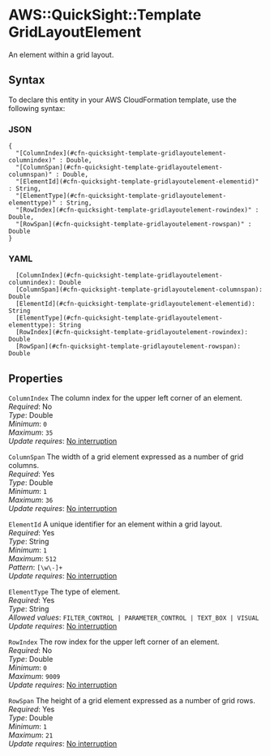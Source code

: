 # AWS::QuickSight::Template GridLayoutElement<a name="aws-properties-quicksight-template-gridlayoutelement"></a>

An element within a grid layout\.

## Syntax<a name="aws-properties-quicksight-template-gridlayoutelement-syntax"></a>

To declare this entity in your AWS CloudFormation template, use the following syntax:

### JSON<a name="aws-properties-quicksight-template-gridlayoutelement-syntax.json"></a>

```
{
  "[ColumnIndex](#cfn-quicksight-template-gridlayoutelement-columnindex)" : Double,
  "[ColumnSpan](#cfn-quicksight-template-gridlayoutelement-columnspan)" : Double,
  "[ElementId](#cfn-quicksight-template-gridlayoutelement-elementid)" : String,
  "[ElementType](#cfn-quicksight-template-gridlayoutelement-elementtype)" : String,
  "[RowIndex](#cfn-quicksight-template-gridlayoutelement-rowindex)" : Double,
  "[RowSpan](#cfn-quicksight-template-gridlayoutelement-rowspan)" : Double
}
```

### YAML<a name="aws-properties-quicksight-template-gridlayoutelement-syntax.yaml"></a>

```
  [ColumnIndex](#cfn-quicksight-template-gridlayoutelement-columnindex): Double
  [ColumnSpan](#cfn-quicksight-template-gridlayoutelement-columnspan): Double
  [ElementId](#cfn-quicksight-template-gridlayoutelement-elementid): String
  [ElementType](#cfn-quicksight-template-gridlayoutelement-elementtype): String
  [RowIndex](#cfn-quicksight-template-gridlayoutelement-rowindex): Double
  [RowSpan](#cfn-quicksight-template-gridlayoutelement-rowspan): Double
```

## Properties<a name="aws-properties-quicksight-template-gridlayoutelement-properties"></a>

`ColumnIndex` <a name="cfn-quicksight-template-gridlayoutelement-columnindex"></a>
The column index for the upper left corner of an element\.  
_Required_: No  
_Type_: Double  
_Minimum_: `0`  
_Maximum_: `35`  
_Update requires_: [No interruption](https://docs.aws.amazon.com/AWSCloudFormation/latest/UserGuide/using-cfn-updating-stacks-update-behaviors.html#update-no-interrupt)

`ColumnSpan` <a name="cfn-quicksight-template-gridlayoutelement-columnspan"></a>
The width of a grid element expressed as a number of grid columns\.  
_Required_: Yes  
_Type_: Double  
_Minimum_: `1`  
_Maximum_: `36`  
_Update requires_: [No interruption](https://docs.aws.amazon.com/AWSCloudFormation/latest/UserGuide/using-cfn-updating-stacks-update-behaviors.html#update-no-interrupt)

`ElementId` <a name="cfn-quicksight-template-gridlayoutelement-elementid"></a>
A unique identifier for an element within a grid layout\.  
_Required_: Yes  
_Type_: String  
_Minimum_: `1`  
_Maximum_: `512`  
_Pattern_: `[\w\-]+`  
_Update requires_: [No interruption](https://docs.aws.amazon.com/AWSCloudFormation/latest/UserGuide/using-cfn-updating-stacks-update-behaviors.html#update-no-interrupt)

`ElementType` <a name="cfn-quicksight-template-gridlayoutelement-elementtype"></a>
The type of element\.  
_Required_: Yes  
_Type_: String  
_Allowed values_: `FILTER_CONTROL | PARAMETER_CONTROL | TEXT_BOX | VISUAL`  
_Update requires_: [No interruption](https://docs.aws.amazon.com/AWSCloudFormation/latest/UserGuide/using-cfn-updating-stacks-update-behaviors.html#update-no-interrupt)

`RowIndex` <a name="cfn-quicksight-template-gridlayoutelement-rowindex"></a>
The row index for the upper left corner of an element\.  
_Required_: No  
_Type_: Double  
_Minimum_: `0`  
_Maximum_: `9009`  
_Update requires_: [No interruption](https://docs.aws.amazon.com/AWSCloudFormation/latest/UserGuide/using-cfn-updating-stacks-update-behaviors.html#update-no-interrupt)

`RowSpan` <a name="cfn-quicksight-template-gridlayoutelement-rowspan"></a>
The height of a grid element expressed as a number of grid rows\.  
_Required_: Yes  
_Type_: Double  
_Minimum_: `1`  
_Maximum_: `21`  
_Update requires_: [No interruption](https://docs.aws.amazon.com/AWSCloudFormation/latest/UserGuide/using-cfn-updating-stacks-update-behaviors.html#update-no-interrupt)
